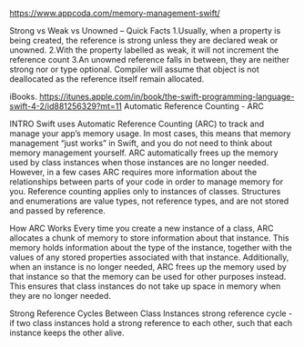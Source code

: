 https://www.appcoda.com/memory-management-swift/

Strong vs Weak vs Unowned – Quick Facts
1.Usually, when a property is being created, the reference is strong unless they are declared weak or unowned.
2.With the property labelled as weak, it will not increment the reference count
3.An unowned reference falls in between, they are neither strong nor or type optional. Compiler will assume that object is not deallocated as the reference itself remain allocated.







iBooks. https://itunes.apple.com/in/book/the-swift-programming-language-swift-4-2/id881256329?mt=11
Automatic Reference Counting - ARC 


INTRO
Swift uses Automatic Reference Counting (ARC) to track and manage your app’s memory usage.
In most cases, this means that memory management “just works” in Swift, and you do not need to think about memory management yourself. 
ARC automatically frees up the memory used by class instances when those instances are no longer needed.
However, in a few cases ARC requires more information about the relationships between parts of your code in order to manage memory for you.
Reference counting applies only to instances of classes. 
Structures and enumerations are value types, not reference types, and are not stored and passed by reference.






How ARC Works
Every time you create a new instance of a class, ARC allocates a chunk of memory to store information about that instance. 
This memory holds information about the type of the instance, together with the values of any stored properties associated with that instance.
Additionally, when an instance is no longer needed, ARC frees up the memory used by that instance so that the memory can be used for other purposes instead. This ensures that class instances do not take up space in memory when they are no longer needed.



Strong Reference Cycles Between Class Instances
strong reference cycle -  if two class instances hold a strong reference to each other, such that each instance keeps the other alive.



